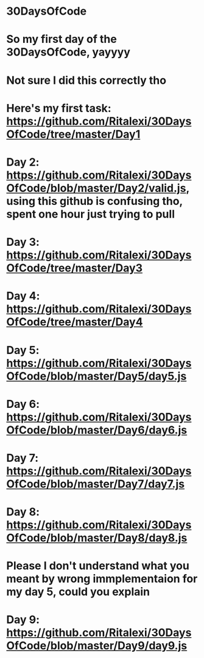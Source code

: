 # 30DaysOfCode
# So my first day of the 30DaysOfCode, yayyyy
# Not sure I did this correctly tho
# Here's my first task: https://github.com/Ritalexi/30DaysOfCode/tree/master/Day1
# Day 2: https://github.com/Ritalexi/30DaysOfCode/blob/master/Day2/valid.js, using this github is confusing tho, spent one hour just trying to pull
# Day 3: https://github.com/Ritalexi/30DaysOfCode/tree/master/Day3
# Day 4: https://github.com/Ritalexi/30DaysOfCode/tree/master/Day4
# Day 5: https://github.com/Ritalexi/30DaysOfCode/blob/master/Day5/day5.js
# Day 6: https://github.com/Ritalexi/30DaysOfCode/blob/master/Day6/day6.js
# Day 7: https://github.com/Ritalexi/30DaysOfCode/blob/master/Day7/day7.js
# Day 8: https://github.com/Ritalexi/30DaysOfCode/blob/master/Day8/day8.js
# Please I don't understand what you meant by wrong immplementaion for my day 5, could you explain
# Day 9: https://github.com/Ritalexi/30DaysOfCode/blob/master/Day9/day9.js
